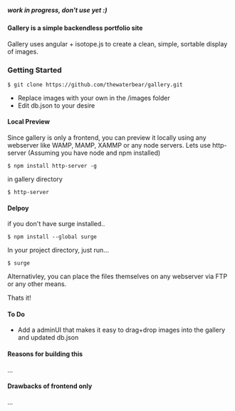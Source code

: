 
##### work in progress, don't use yet :)

#### Gallery is a simple backendless portfolio site

Gallery uses angular + isotope.js to create a clean, simple, sortable display of images.

### Getting Started
``` 
$ git clone https://github.com/thewaterbear/gallery.git
```

- Replace images with your own in the /images folder
- Edit db.json to your desire

#### Local Preview
Since gallery is only a frontend, you can preview it locally using any webserver like WAMP, MAMP, XAMMP or any node servers.
Lets use http-server 
(Assuming you have node and npm installed)
 ```
 $ npm install http-server -g
 ```
 in gallery directory
 ``` 
 $ http-server 
 ```

#### Delpoy
if you don't have surge installed..
``` 
$ npm install --global surge
```
In your project directory, just run…
```
$ surge
```

Alternativley, you can place the files themselves on any webserver via FTP or any other means.

Thats it!

#### To Do

- Add a adminUI that makes it easy to drag+drop images into the gallery and updated db.json



#### Reasons for building this
...

#### Drawbacks of frontend only
...